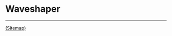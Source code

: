 # Waveshaper

---

[(Sitemap)](https://github.com/way-of-the-sunvox/Way-of-the-SunVox/blob/master/Sitemap.md)
